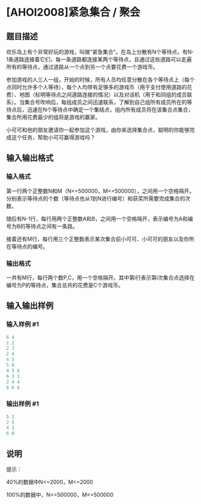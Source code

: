 # [AHOI2008]紧急集合 / 聚会

## 题目描述

欢乐岛上有个非常好玩的游戏，叫做“紧急集合”。在岛上分散有N个等待点，有N-1条道路连接着它们，每一条道路都连接某两个等待点，且通过这些道路可以走遍所有的等待点，通过道路从一个点到另一个点要花费一个游戏币。

参加游戏的人三人一组，开始的时候，所有人员均任意分散在各个等待点上（每个点同时允许多个人等待），每个人均带有足够多的游戏币（用于支付使用道路的花费）、地图（标明等待点之间道路连接的情况）以及对话机（用于和同组的成员联系）。当集合号吹响后，每组成员之间迅速联系，了解到自己组所有成员所在的等待点后，迅速在N个等待点中确定一个集结点，组内所有成员将在该集合点集合，集合所用花费最少的组将是游戏的赢家。

小可可和他的朋友邀请你一起参加这个游戏，由你来选择集合点，聪明的你能够完成这个任务，帮助小可可赢得游戏吗？

## 输入输出格式

### 输入格式

第一行两个正整数N和M（N<=500000，M<=500000），之间用一个空格隔开。分别表示等待点的个数（等待点也从1到N进行编号）和获奖所需要完成集合的次数。

随后有N-1行，每行用两个正整数A和B，之间用一个空格隔开，表示编号为A和编号为B的等待点之间有一条路。

接着还有M行，每行用三个正整数表示某次集合前小可可、小可可的朋友以及你所在等待点的编号。

### 输出格式

一共有M行，每行两个数P,C，用一个空格隔开。其中第i行表示第i次集合点选择在编号为P的等待点，集合总共的花费是C个游戏币。

## 输入输出样例

### 输入样例 #1

```cpp
6 4  
1 2  
2 3  
2 4 
4 5
5 6
4 5 6
6 3 1
2 4 4 
6 6 6
```


### 输出样例 #1

```cpp
5 2
2 5
4 1
6 0

```
## 说明

提示：

40%的数据中N<=2000，M<=2000

100%的数据中，N<=500000，M<=500000

